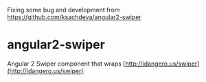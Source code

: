 
Fixing some bug and development from https://github.com/ksachdeva/angular2-swiper


# angular2-swiper
Angular 2 Swiper component that wraps [http://idangero.us/swiper](http://idangero.us/swiper)

<!-- # Install
npm install angular2-swiper --save

# Usage
See [angular2-swiper-example](https://github.com/ksachdeva/angular2-swiper-example) repository for various examples -->
